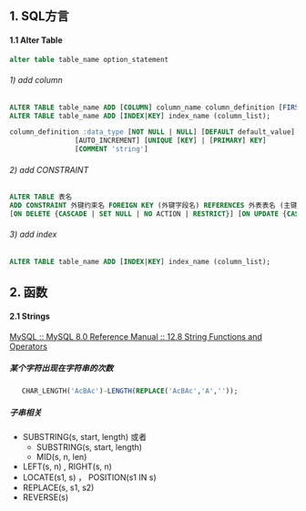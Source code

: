 ## 1. SQL方言

#### 1.1 Alter Table

```sql
alter table table_name option_statement 
```



###### 1) add column

```SQL
ALTER TABLE table_name ADD [COLUMN] column_name column_definition [FIRST|AFTER existing_column];
ALTER TABLE table_name ADD [INDEX|KEY] index_name (column_list);

column_definition :data_type [NOT NULL | NULL] [DEFAULT default_value]
   				[AUTO_INCREMENT] [UNIQUE [KEY] | [PRIMARY] KEY]  
   				[COMMENT 'string']  
```



###### 2) add CONSTRAINT 

```sql
ALTER TABLE 表名 
ADD CONSTRAINT 外键约束名 FOREIGN KEY (外键字段名) REFERENCES 外表表名 (主键字段名) 
[ON DELETE {CASCADE | SET NULL | NO ACTION | RESTRICT}] [ON UPDATE {CASCADE | SET NULL | NO ACTION | RESTRICT}];
```



###### 3) add index

```sql
ALTER TABLE table_name ADD [INDEX|KEY] index_name (column_list);
```



## 2. 函数

#### 2.1 Strings



[MySQL :: MySQL 8.0 Reference Manual :: 12.8 String Functions and Operators](https://dev.mysql.com/doc/refman/8.0/en/string-functions.html)

##### 某个字符出现在字符串的次数

```sql
   CHAR_LENGTH('AcBAc')-LENGTH(REPLACE('AcBAc','A',''));
```

##### 子串相关

- SUBSTRING(s, start, length)  或者
	- SUBSTRING(s, start, length) 
	- MID(s, n, len)
- LEFT(s, n)  , RIGHT(s, n)
- LOCATE(s1, s)  ， POSITION(s1 IN s)
- REPLACE(s, s1, s2)
- REVERSE(s)





